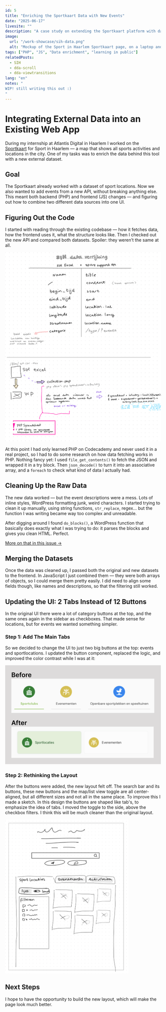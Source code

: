 ```yaml
---
id: 5
title: "Enriching the Sportkaart Data with New Events"
date: "2025-06-17"
livesite: ""
description: "A case study on extending the Sportkaart platform with data from a new API."
image:
  url: "/work-showcase/sih-data.png"
  alt: "Mockup of the Sport in Haarlem Sportkaart page, on a laptop and ipad."
tags: ["PHP", "JS", "Data enrichment", "learning in public"]
relatedPosts:
  - SIH
  - dda-scroll
  - dda-viewtransitions
lang: "en"
notes: "
WIP! still writing this out :)
"
---
```


# Integrating External Data into an Existing Web App

During my internship at Atlantis Digital in Haarlem I worked on the [Sportkaart](https://sportinhaarlem.nl/sportkaart/) for Sport in Haarlem — a map that shows all sports activities and locations in the city. One of my tasks was to enrich the data behind this tool with a new external dataset.

## Goal

The Sportkaart already worked with a dataset of sport locations. Now we also wanted to add events from a new API, without breaking anything else. This meant both backend (PHP) and frontend (JS) changes — and figuring out how to combine two different data sources into one UI.

## Figuring Out the Code

I started with reading through the existing codebase — how it fetches data, how the frontend uses it, what the structure looks like. Then I checked out the new API and compared both datasets. Spoiler: they weren’t the same at all.

![Notes I made while working on the data enrichment task](/public/blog-content/notes-sih-data.jpg)

At this point I had only learned PHP on Codecademy and never used it in a real project, so I had to do some research on how data fetching works in PHP. Nothing fancy yet: I used `file_get_contents()` to fetch the JSON and wrapped it in a try block. Then `json_decode()` to turn it into an associative array, and a `foreach` to check what kind of data I actually had.

## Cleaning Up the Raw Data

The new data worked — but the event descriptions were a mess. Lots of inline styles, WordPress formatting junk, weird characters. I started trying to clean it up manually, using string functions, `str_replace`, regex... but the function I was writing became way too complex and unreadable.

After digging around I found `do_blocks()`, a WordPress function that basically does exactly what I was trying to do: it parses the blocks and gives you clean HTML. Perfect.

[More on that in this issue →](https://github.com/users/lisagjh/projects/13/views/14?pane=issue&itemId=110839355&issue=lisagjh%7Ci-love-web%7C260)

## Merging the Datasets

Once the data was cleaned up, I passed both the original and new datasets to the frontend. In JavaScript I just combined them — they were both arrays of objects, so I could merge them pretty easily. I did need to align some fields though, like names and descriptions, so that the filtering still worked.

## Updating the UI: 2 Tabs Instead of 12 Buttons

In the original UI there were a lot of category buttons at the top, and the same ones again in the sidebar as checkboxes. That made sense for locations, but for events we wanted something simpler.

### Step 1: Add The Main Tabs

So we decided to change the UI to just two big buttons at the top: events and sportlocations. I updated the button component, replaced the logic, and improved the color contrast while I was at it:

![Before and after of the buttons](/public/blog-content/sih-data-buttons.png)

### Step 2: Rethinking the Layout

After the buttons were added, the new layout felt off. The search bar and its buttons, these new buttons and the map/list view toggle are all center-aligned, but all different sizes and not all in the same place. To improve this I made a sketch. In this design the buttons are shaped like tab's, to emphasize the idea of tabs. I moved the toggle to the side, above the checkbox filters. I think this will be much cleaner than the original layout.

![Digital sketch of a new layout](/public/blog-content/sih-data-sketch.png)

## Next Steps

I hope to have the opportunity to build the new layout, which will make the page look much better.
